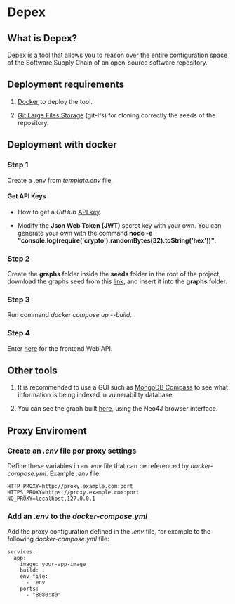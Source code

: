 # Depex

## What is Depex?

Depex is a tool that allows you to reason over the entire configuration space of the Software Supply Chain of an open-source software repository.

## Deployment requirements

1. [Docker](https://www.docker.com/) to deploy the tool.

2. [Git Large Files Storage](https://git-lfs.com/) (git-lfs) for cloning correctly the seeds of the repository.

## Deployment with docker

### Step 1
Create a .env from *template.env* file.

#### Get API Keys

- How to get a *GitHub* [API key](https://docs.github.com/en/authentication/keeping-your-account-and-data-secure/managing-your-personal-access-tokens).

- Modify the **Json Web Token (JWT)** secret key with your own. You can generate your own with the command **node -e "console.log(require('crypto').randomBytes(32).toString('hex'))"**.

### Step 2
Create the **graphs** folder inside the **seeds** folder in the root of the project, download the graphs seed from this [link](https://goo.su/YjuzmQ), and insert it into the **graphs** folder.

### Step 3
Run command *docker compose up --build*.

### Step 4
Enter [here](http://0.0.0.0:3000) for the frontend Web API.

## Other tools
1. It is recommended to use a GUI such as [MongoDB Compass](https://www.mongodb.com/en/products/compass) to see what information is being indexed in vulnerability database.

2. You can see the graph built [here](http://0.0.0.0:7474/browser/), using the Neo4J browser interface.

## Proxy Enviroment

### Create an *.env* file por proxy settings

Define these variables in an *.env* file that can be referenced by *docker-compose.yml*. Example *.env* file:

```
HTTP_PROXY=http://proxy.example.com:port
HTTPS_PROXY=https://proxy.example.com:port
NO_PROXY=localhost,127.0.0.1
```

### Add an *.env* to the *docker-compose.yml*

Add the proxy configuration defined in the *.env* file, for example to the following *docker-compose.yml* file:

```
services:
  app:
    image: your-app-image
    build: .
    env_file:
      - .env
    ports:
      - "8080:80"
```
